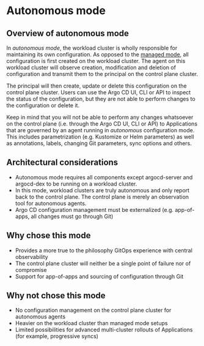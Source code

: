 # Autonomous mode

## Overview of autonomous mode

In *autonomous mode*, the workload cluster is wholly responsible for maintaining its own configuration. As opposed to the [managed mode](./managed.md), all configuration is first created on the workload cluster. The agent on this workload cluster will observe creation, modification and deletion of configuration and transmit them to the principal on the control plane cluster.

The principal will then create, update or delete this configuration on the control plane cluster. Users can use the Argo CD UI, CLI or API to inspect the status of the configuration, but they are not able to perform changes to the configuration or delete it.

Keep in mind that you will not be able to perform any changes whatsoever on the control plane (i.e. through the Argo CD UI, CLI or API) to Applications that are governed by an agent running in *autonomous* configuration mode. This includes parametrization (e.g. Kustomize or Helm parameters) as well as annotations, labels, changing Git parameters, sync options and others.

## Architectural considerations

* Autonomous mode requires all components except argocd-server and argocd-dex to be running on a workload cluster. 
* In this mode, workload clusters are truly autonomous and only report back to the control plane. The control plane is merely an observation tool for autonomous agents.
* Argo CD configuration management must be externalized (e.g. app-of-apps, all changes must go through Git)

## Why chose this mode

* Provides a more true to the philosophy GitOps experience with central observability
* The control plane cluster will neither be a single point of failure nor of compromise
* Support for app-of-apps and sourcing of configuration through Git

## Why not chose this mode

* No configuration management on the control plane cluster for autonomous agents
* Heavier on the workload cluster than managed mode setups
* Limited possibilities for advanced multi-cluster rollouts of Applications (for example, progressive syncs)